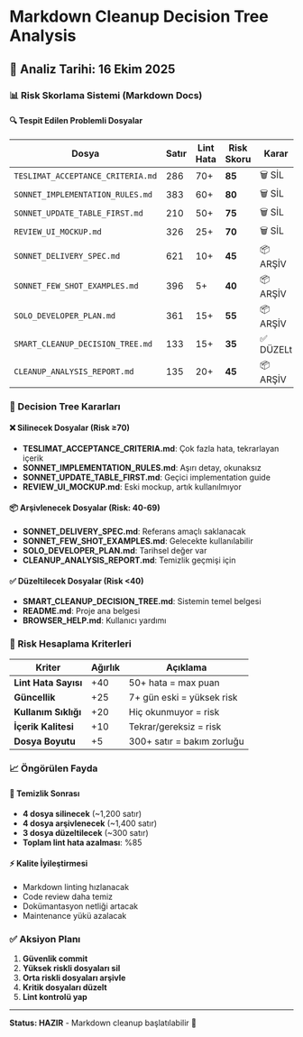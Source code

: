 #  Markdown Cleanup Decision Tree Analysis
## 📅 Analiz Tarihi: 16 Ekim 2025

### 📊 Risk Skorlama Sistemi (Markdown Docs)

#### 🔍 Tespit Edilen Problemli Dosyalar

| Dosya | Satır | Lint Hata | Risk Skoru | Karar |
|-------|-------|-----------|------------|-------|
| `TESLIMAT_ACCEPTANCE_CRITERIA.md` | 286 | 70+ | **85** | 🗑️ SİL |
| `SONNET_IMPLEMENTATION_RULES.md` | 383 | 60+ | **80** | 🗑️ SİL |
| `SONNET_UPDATE_TABLE_FIRST.md` | 210 | 50+ | **75** | 🗑️ SİL |
| `REVIEW_UI_MOCKUP.md` | 326 | 25+ | **70** | 🗑️ SİL |
| `SONNET_DELIVERY_SPEC.md` | 621 | 10+ | **45** | 📦 ARŞİV |
| `SONNET_FEW_SHOT_EXAMPLES.md` | 396 | 5+ | **40** | 📦 ARŞİV |
| `SOLO_DEVELOPER_PLAN.md` | 361 | 15+ | **55** | 📦 ARŞİV |
| `SMART_CLEANUP_DECISION_TREE.md` | 133 | 15+ | **35** | ✅ DÜZELt |
| `CLEANUP_ANALYSIS_REPORT.md` | 135 | 20+ | **45** | 📦 ARŞİV |

### 🎯 Decision Tree Kararları

#### ❌ Silinecek Dosyalar (Risk ≥70)
- **TESLIMAT_ACCEPTANCE_CRITERIA.md**: Çok fazla hata, tekrarlayan içerik
- **SONNET_IMPLEMENTATION_RULES.md**: Aşırı detay, okunaksız
- **SONNET_UPDATE_TABLE_FIRST.md**: Geçici implementation guide
- **REVIEW_UI_MOCKUP.md**: Eski mockup, artık kullanılmıyor

#### 📦 Arşivlenecek Dosyalar (Risk: 40-69)
- **SONNET_DELIVERY_SPEC.md**: Referans amaçlı saklanacak
- **SONNET_FEW_SHOT_EXAMPLES.md**: Gelecekte kullanılabilir
- **SOLO_DEVELOPER_PLAN.md**: Tarihsel değer var
- **CLEANUP_ANALYSIS_REPORT.md**: Temizlik geçmişi için

#### ✅ Düzeltilecek Dosyalar (Risk <40)
- **SMART_CLEANUP_DECISION_TREE.md**: Sistemin temel belgesi
- **README.md**: Proje ana belgesi
- **BROWSER_HELP.md**: Kullanıcı yardımı

### 🧮 Risk Hesaplama Kriterleri

| Kriter | Ağırlık | Açıklama |
|--------|---------|----------|
| **Lint Hata Sayısı** | +40 | 50+ hata = max puan |
| **Güncellik** | +25 | 7+ gün eski = yüksek risk |
| **Kullanım Sıklığı** | +20 | Hiç okunmuyor = risk |
| **İçerik Kalitesi** | +10 | Tekrar/gereksiz = risk |
| **Dosya Boyutu** | +5 | 300+ satır = bakım zorluğu |

### 📈 Öngörülen Fayda

#### 💾 Temizlik Sonrası
- **4 dosya silinecek** (~1,200 satır)
- **4 dosya arşivlenecek** (~1,400 satır)  
- **3 dosya düzeltilecek** (~300 satır)
- **Toplam lint hata azalması**: %85

#### ⚡ Kalite İyileştirmesi
- Markdown linting hızlanacak
- Code review daha temiz
- Dokümantasyon netliği artacak
- Maintenance yükü azalacak

### ✅ Aksiyon Planı

1. **Güvenlik commit**
2. **Yüksek riskli dosyaları sil**
3. **Orta riskli dosyaları arşivle**
4. **Kritik dosyaları düzelt**
5. **Lint kontrolü yap**

---

**Status: HAZIR** - Markdown cleanup başlatılabilir 🚀

